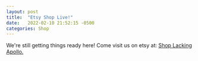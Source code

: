 ```yaml
---
layout: post
title:  "Etsy Shop Live!"
date:   2022-02-10 21:52:15 -0500
categories: Shop
---
```

We're still getting things ready here! Come visit us on etsy at:
<a href="https://www.etsy.com/shop/LackingApolloVA">Shop Lacking Apollo.</a>